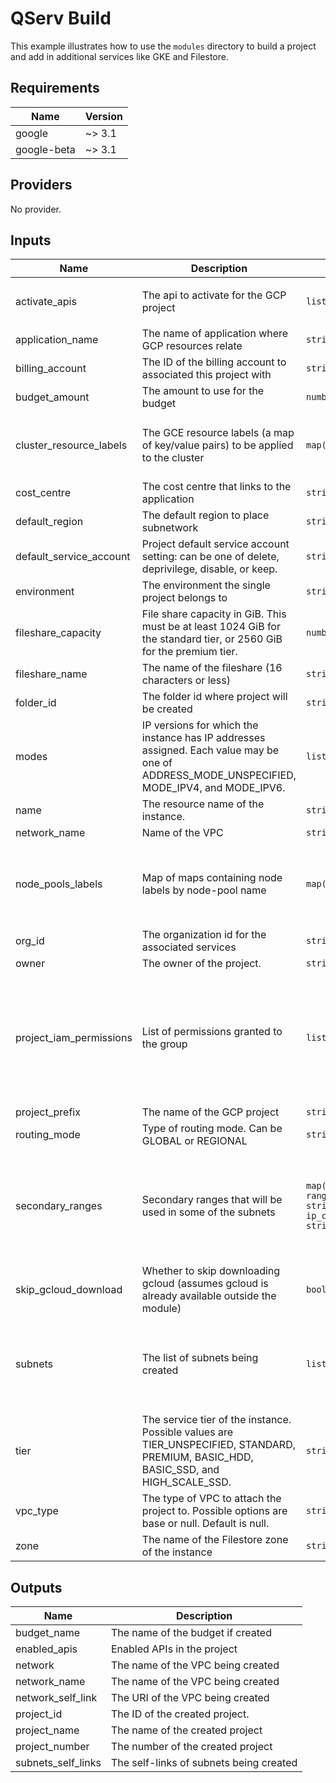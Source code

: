 # QServ Build

This example illustrates how to use the `modules` directory to build a project and add in additional services like GKE and Filestore.

## Requirements

| Name | Version |
|------|---------|
| google | ~> 3.1 |
| google-beta | ~> 3.1 |

## Providers

No provider.

## Inputs

| Name | Description | Type | Default | Required |
|------|-------------|------|---------|:--------:|
| activate\_apis | The api to activate for the GCP project | `list(string)` | <pre>[<br>  "compute.googleapis.com"<br>]</pre> | no |
| application\_name | The name of application where GCP resources relate | `string` | n/a | yes |
| billing\_account | The ID of the billing account to associated this project with | `string` | n/a | yes |
| budget\_amount | The amount to use for the budget | `number` | `100` | no |
| cluster\_resource\_labels | The GCE resource labels (a map of key/value pairs) to be applied to the cluster | `map(string)` | <pre>{<br>  "environment": "environment",<br>  "owner": "owner_here"<br>}</pre> | no |
| cost\_centre | The cost centre that links to the application | `string` | n/a | yes |
| default\_region | The default region to place subnetwork | `string` | `"us-west1"` | no |
| default\_service\_account | Project default service account setting: can be one of delete, deprivilege, disable, or keep. | `string` | `"keep"` | no |
| environment | The environment the single project belongs to | `string` | n/a | yes |
| fileshare\_capacity | File share capacity in GiB. This must be at least 1024 GiB for the standard tier, or 2560 GiB for the premium tier. | `number` | `2660` | no |
| fileshare\_name | The name of the fileshare (16 characters or less) | `string` | `"share1"` | no |
| folder\_id | The folder id where project will be created | `string` | n/a | yes |
| modes | IP versions for which the instance has IP addresses assigned. Each value may be one of ADDRESS\_MODE\_UNSPECIFIED, MODE\_IPV4, and MODE\_IPV6. | `list(string)` | <pre>[<br>  "MODE_IPV4"<br>]</pre> | no |
| name | The resource name of the instance. | `string` | `"test-instance"` | no |
| network\_name | Name of the VPC | `string` | `"custom-vpc"` | no |
| node\_pools\_labels | Map of maps containing node labels by node-pool name | `map(map(string))` | <pre>{<br>  "all": {<br>    "environment": "environment_here",<br>    "owner": "owner_here"<br>  }<br>}</pre> | no |
| org\_id | The organization id for the associated services | `string` | n/a | yes |
| owner | The owner of the project. | `string` | n/a | yes |
| project\_iam\_permissions | List of permissions granted to the group | `list(string)` | <pre>[<br>  "roles/monitoring.admin",<br>  "roles/storage.admin",<br>  "roles/container.clusterAdmin",<br>  "roles/container.admin",<br>  "roles/compute.instanceAdmin",<br>  "roles/logging.admin",<br>  "roles/file.editor"<br>]</pre> | no |
| project\_prefix | The name of the GCP project | `string` | n/a | yes |
| routing\_mode | Type of routing mode. Can be GLOBAL or REGIONAL | `string` | `"REGIONAL"` | no |
| secondary\_ranges | Secondary ranges that will be used in some of the subnets | `map(list(object({ range_name = string, ip_cidr_range = string })))` | <pre>{<br>  "subnet-01": [<br>    {<br>      "ip_cidr_range": "192.168.64.0/24",<br>      "range_name": "subnet-01-secondary-01"<br>    }<br>  ]<br>}</pre> | no |
| skip\_gcloud\_download | Whether to skip downloading gcloud (assumes gcloud is already available outside the module) | `bool` | `true` | no |
| subnets | The list of subnets being created | `list(map(string))` | <pre>[<br>  {<br>    "subnet_ip": "10.10.10.0/24",<br>    "subnet_name": "subnet-01",<br>    "subnet_region": "us-central1"<br>  }<br>]</pre> | no |
| tier | The service tier of the instance. Possible values are TIER\_UNSPECIFIED, STANDARD, PREMIUM, BASIC\_HDD, BASIC\_SSD, and HIGH\_SCALE\_SSD. | `string` | `"STANDARD"` | no |
| vpc\_type | The type of VPC to attach the project to. Possible options are base or null. Default is null. | `string` | `""` | no |
| zone | The name of the Filestore zone of the instance | `string` | `"us-central1-b"` | no |

## Outputs

| Name | Description |
|------|-------------|
| budget\_name | The name of the budget if created |
| enabled\_apis | Enabled APIs in the project |
| network | The name of the VPC being created |
| network\_name | The name of the VPC being created |
| network\_self\_link | The URI of the VPC being created |
| project\_id | The ID of the created project. |
| project\_name | The name of the created project |
| project\_number | The number of the created project |
| subnets\_self\_links | The self-links of subnets being created |